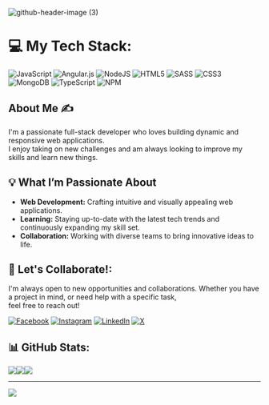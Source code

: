 ![github-header-image (3)](https://github.com/MadoNgom/MadoNgom/assets/97602589/9b534c05-9012-440c-9545-9ba515ce8e2f)
# 💻 My Tech Stack:
![JavaScript](https://img.shields.io/badge/javascript-%23323330.svg?style=for-the-badge&logo=javascript&logoColor=%23F7DF1E) ![Angular.js](https://img.shields.io/badge/angular.js-%23E23237.svg?style=for-the-badge&logo=angularjs&logoColor=white) ![NodeJS](https://img.shields.io/badge/node.js-6DA55F?style=for-the-badge&logo=node.js&logoColor=white) ![HTML5](https://img.shields.io/badge/html5-%23E34F26.svg?style=for-the-badge&logo=html5&logoColor=white) ![SASS](https://img.shields.io/badge/SASS-hotpink.svg?style=for-the-badge&logo=SASS&logoColor=white) ![CSS3](https://img.shields.io/badge/css3-%231572B6.svg?style=for-the-badge&logo=css3&logoColor=white) ![MongoDB](https://img.shields.io/badge/MongoDB-%234ea94b.svg?style=for-the-badge&logo=mongodb&logoColor=white) ![TypeScript](https://img.shields.io/badge/typescript-%23007ACC.svg?style=for-the-badge&logo=typescript&logoColor=white) ![NPM](https://img.shields.io/badge/NPM-%23CB3837.svg?style=for-the-badge&logo=npm&logoColor=white)
## About Me ✍
I'm a passionate full-stack developer who loves building dynamic and responsive web applications. <br/>
I enjoy taking on new challenges and am always looking to improve my skills and learn new things.

## 💡 What I’m Passionate About
- **Web Development:** Crafting intuitive and visually appealing web applications.
- **Learning:** Staying up-to-date with the latest tech trends and continuously expanding my skill set.
- **Collaboration:** Working with diverse teams to bring innovative ideas to life.
## 🤝 Let's Collaborate!:
I'm always open to new opportunities and collaborations. Whether you have a project in mind, or need help with a specific task, <br/>  feel free to reach out!

[![Facebook](https://img.shields.io/badge/Facebook-%231877F2.svg?logo=Facebook&logoColor=white)](https://www.facebook.com/mala.ngom/?locale=fr_FR) [![Instagram](https://img.shields.io/badge/Instagram-%23E4405F.svg?logo=Instagram&logoColor=white)](https://instagram.com/_malaado_) [![LinkedIn](https://img.shields.io/badge/LinkedIn-%230077B5.svg?logo=linkedin&logoColor=white)](https://www.linkedin.com/in/malado-ngom/) [![X](https://img.shields.io/badge/X-black.svg?logo=X&logoColor=white)](https://x.com/MaladoNgom) 

## 📊 GitHub Stats:

<div>

  <div style="display: flex; ">
    <img src="https://github-readme-stats.vercel.app/api?username=MadoNgom&theme=onedark&hide_border=false&include_all_commits=false&count_private=false" />
      <img  src="https://github-readme-stats.vercel.app/api/top-langs/?username=MadoNgom&theme=onedark&hide_border=false&include_all_commits=false&count_private=false&layout=compact" />
    <img src="https://github-readme-streak-stats.herokuapp.com/?user=MadoNgom&theme=onedark&hide_border=false" />
      
  
  </div>
  
</div>

---
[![](https://visitcount.itsvg.in/api?id=MadoNgom&label=60&color=5&icon=6&pretty=false)](https://visitcount.itsvg.in)

<!-- Proudly created with GPRM ( https://gprm.itsvg.in ) -->
